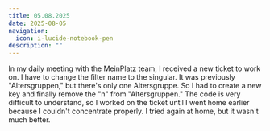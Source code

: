 ```yaml
---
title: 05.08.2025
date: 2025-08-05
navigation:
  icon: i-lucide-notebook-pen
description: ""
---
```


In my daily meeting with the MeinPlatz team, I received a new ticket to work on. I have to change the filter name to the singular. It was previously "Altersgruppen," but there's only one Altersgruppe. So I had to create a new key and finally remove the "n" from "Altersgruppen." The code is very difficult to understand, so I worked on the ticket until I went home earlier because I couldn't concentrate properly. I tried again at home, but it wasn't much better.

